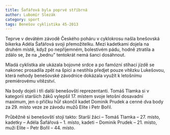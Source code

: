 ```yaml
---
title: Šafářová byla poprvé stříbrná
author: Lubomír Slezák
category: sport
tags: Benešov cyklistika 45-2013
---
```


Teprve v devátém závodě Českého poháru v cyklokrosu našla bnešovská bikerka Adéla Šafářová svoji přemožitelku. Mezi kadetkami dojela na druhém místě, když po nepříjemném, bolestivém pádu, hodně ztratila a zdálo se, že na „bednu” tentokrát nemá šanci dosáhnout.

Mladá cyklistka ale ukázala bojovné srdce a po famózní stíhací jízdě se nakonec prosadila zpět na špici a nestihla předjet pouze vítězku Lukešovou, která nehody benešovské závodnice dokázala využít k letošnímu premiérovému vítězství.

Na body dojeli i tři další benešovští reprezentanti. Tomáš Tlamka si v kategorii starších žáků vylepšil 17. místem svoje letošní dosavadní maximum, jen o příčku hůř skončil kadet Dominik Prudek a cenné dva body za 29. místo veze ze závodu mužů Elite i Petr Bořil.

Průběžně si benešovští stojí takto: Starší žáci – Tomáš Tlamka – 27. místo, kadetky – Adéla Šafářová – 1. místo, kadeti – Dominik Prudek – 21. místo, muži Elite – Petr Bořil – 44. místo.